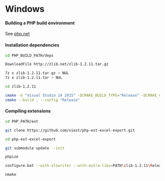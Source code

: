 # Windows

#### Building a PHP build environment

See [php.net](https://wiki.php.net/internals/windows/stepbystepbuild)

#### Installation dependencies

```bash
cd PHP_BUILD_PATH/deps

DownloadFile http://zlib.net/zlib-1.2.11.tar.gz

7z x zlib-1.2.11.tar.gz > NUL
7z x zlib-1.2.11.tar > NUL

cd zlib-1.2.11

cmake -G "Visual Studio 14 2015" -DCMAKE_BUILD_TYPE="Release" -DCMAKE_C_FLAGS_RELEASE="/MT"
cmake --build . --config "Release"
```

#### Compiling extensions

```bash
cd PHP_PATH/ext

git clone https://github.com/viest/php-ext-excel-export.git

cd php-ext-excel-export

git submodule update --init

phpize

configure.bat --with-xlswriter --with-extra-libs=PATH\zlib-1.2.11\Release --with-extra-includes=PATH\zlib-1.2.11

nmake
```

